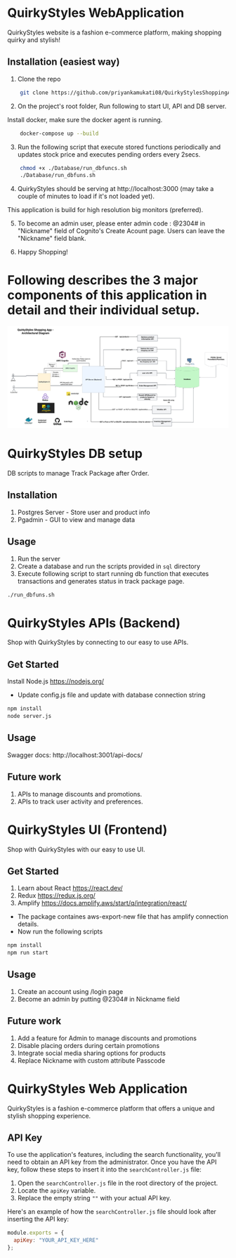 # QuirkyStyles WebApplication

QuirkyStyles website is a fashion e-commerce platform, making shopping quirky and stylish!

## Installation (easiest way)

1. Clone the repo

```bash
    git clone https://github.com/priyankamukati08/QuirkyStylesShoppingApp
```

2. On the project's root folder, Run following to start UI, API and DB server.

Install docker, make sure the docker agent is running.

```bash
    docker-compose up --build
```

3. Run the following script that execute stored functions periodically and updates stock price and executes pending orders every 2secs.

```bash
    chmod +x ./Database/run_dbfuncs.sh
    ./Database/run_dbfuns.sh
```

4. QuirkyStyles should be serving at http://localhost:3000 (may take a couple of minutes to load if it's not loaded yet).

This application is build for high resolution big monitors (preferred).

5. To become an admin user, please enter admin code : @2304# in "Nickname" field of Cognito's Create Acount page. Users can leave the "Nickname" field blank.

6. Happy Shopping!

# Following describes the 3 major components of this application in detail and their individual setup.

![QuirkyStyles- Arch Diagram](https://github.com/priyankamukati08/QuirkyStylesShoppingApp/blob/main/QuirkyStyles%20Shopping%20App.png)


# QuirkyStyles DB setup

DB scripts to manage Track Package after Order.

## Installation

1. Postgres Server - Store user and product info
2. Pgadmin - GUI to view and manage data

## Usage

1. Run the server
2. Create a database and run the scripts provided in `sql` directory
3. Execute following script to start running db function that executes transactions and generates status in track package page.

```bash
./run_dbfuns.sh
```

# QuirkyStyles APIs (Backend)

Shop with QuirkyStyles by connecting to our easy to use APIs.

## Get Started

Install Node.js https://nodejs.org/

- Update config.js file and update with database connection string

```bash
npm install
node server.js
```

## Usage

Swagger docs: http://localhost:3001/api-docs/

## Future work

1. APIs to manage discounts and promotions.
2. APIs to track user activity and preferences.

# QuirkyStyles UI (Frontend)

Shop with QuirkyStyles with our easy to use UI.

## Get Started

1. Learn about React https://react.dev/
2. Redux https://redux.js.org/
3. Amplify https://docs.amplify.aws/start/q/integration/react/

- The package containes aws-export-new file that has amplify connection details.
- Now run the following scripts

```bash
npm install
npm run start
```

## Usage

1. Create an account using /login page
2. Become an admin by putting @2304# in Nickname field

## Future work

1. Add a feature for Admin to manage discounts and promotions
2. Disable placing orders during certain promotions
3. Integrate social media sharing options for products
5. Replace Nickname with custom attribute Passcode

# QuirkyStyles Web Application

QuirkyStyles is a fashion e-commerce platform that offers a unique and stylish shopping experience.

## API Key

To use the application's features, including the search functionality, you'll need to obtain an API key from the administrator. Once you have the API key, follow these steps to insert it into the `searchController.js` file:

1. Open the `searchController.js` file in the root directory of the project.
2. Locate the `apiKey` variable.
3. Replace the empty string `""` with your actual API key.

Here's an example of how the `searchController.js` file should look after inserting the API key:

```javascript
module.exports = {
  apiKey: "YOUR_API_KEY_HERE"
};


